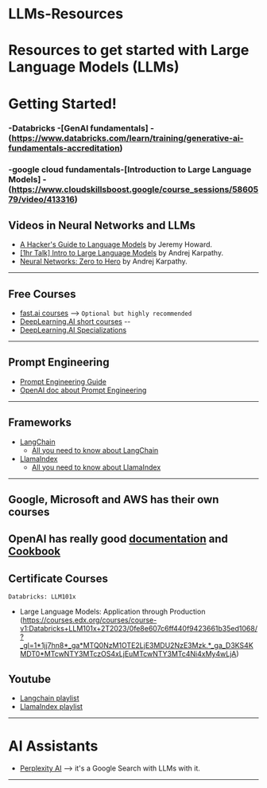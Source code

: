 # LLMs-Resources
# Resources to get started with Large Language Models (LLMs)
# Getting Started!
  ### -Databricks -[GenAI fundamentals] - (https://www.databricks.com/learn/training/generative-ai-fundamentals-accreditation)
  ### -google cloud fundamentals-[Introduction to Large Language Models] - (https://www.cloudskillsboost.google/course_sessions/5860579/video/413316)
## Videos in Neural Networks and LLMs
- [A Hacker's Guide to Language Models](https://youtu.be/jkrNMKz9pWU?si=-PLRJrXB80E27Q_m) by Jeremy Howard.
- [[1hr Talk] Intro to Large Language Models](https://youtu.be/zjkBMFhNj_g?si=hw-BLphS85ORXL7i) by Andrej Karpathy.
- [Neural Networks: Zero to Hero](https://youtube.com/playlist?list=PLAqhIrjkxbuWI23v9cThsA9GvCAUhRvKZ&si=eTu3ESyFvq7JFdPD) by Andrej Karpathy.
---

## Free Courses
- [fast.ai courses](https://www.fast.ai/) --> `Optional but highly recommended`
- [DeepLearning.AI short courses](https://www.deeplearning.ai/short-courses/) -- 
- [DeepLearning.AI Specializations](https://www.deeplearning.ai/courses/)
---

## Prompt Engineering
- [Prompt Engineering Guide](https://www.promptingguide.ai/)
- [OpenAI doc about Prompt Engineering](https://platform.openai.com/docs/guides/prompt-engineering)

---

## Frameworks 
- [LangChain](https://www.langchain.com/)
  - [All you need to know about LangChain](https://youtu.be/EIejozA1W7I?si=rPBJnh7uEWVRa8ce)
- [LlamaIndex](https://www.llamaindex.ai/)
  - [All you need to know about LlamaIndex](https://youtu.be/FbQowFipEP4?si=GIZI73RzJZy1B_cj)
---

## Google, Microsoft and AWS has their own courses 
## OpenAI has really good [documentation](https://platform.openai.com/docs/introduction) and [Cookbook](https://cookbook.openai.com/)

## Certificate Courses
    Databricks: LLM101x
   - Large Language Models: Application through Production (https://courses.edx.org/courses/course-v1:Databricks+LLM101x+2T2023/0fe8e607c6ff440f9423661b35ed1068/?_gl=1*1jj7hn8*_ga*MTQ0NzM1OTE2LjE3MDU2NzE3Mzk.*_ga_D3KS4KMDT0*MTcwNTY3MTczOS4xLjEuMTcwNTY3MTc4Ni4xMy4wLjA)
## Youtube

  - [Langchain playlist](https://youtube.com/playlist?list=PLz-qytj7eIWVd1a5SsQ1dzOjVDHdgC1Ck&si=UsnrzCA1kUsYLtLe)
  - [LlamaIndex playlist](https://youtube.com/playlist?list=PLz-qytj7eIWWqLRAJh-Q_fuvs0qH739zz&si=ljn51QFH4qbFL3uz)
---

 
# AI Assistants
- [Perplexity AI](https://perplexity.ai/pro?referral_code=YAWB6JNV) --> it's a Google Search with LLMs with it.

---
